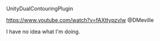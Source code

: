 UnityDualContouringPlugin

https://www.youtube.com/watch?v=fAXttypzvIw
@DMeville

I have no idea what I'm doing.
